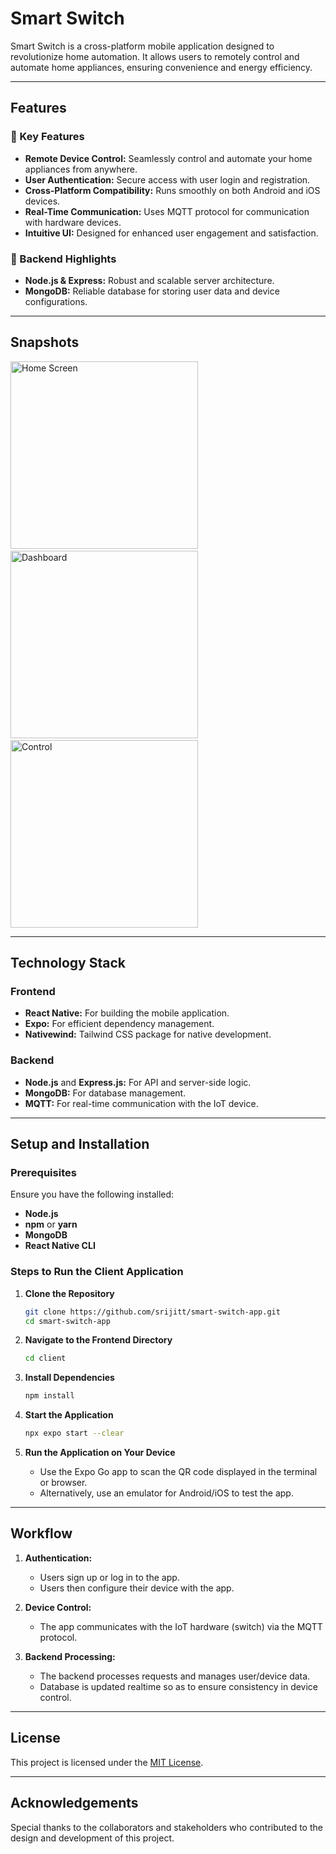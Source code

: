 # Smart Switch

Smart Switch is a cross-platform mobile application designed to revolutionize home automation. It allows users to remotely control and automate home appliances, ensuring convenience and energy efficiency.

---

## Features

### 🌟 Key Features
- **Remote Device Control:** Seamlessly control and automate your home appliances from anywhere.
- **User Authentication:** Secure access with user login and registration.
- **Cross-Platform Compatibility:** Runs smoothly on both Android and iOS devices.
- **Real-Time Communication:** Uses MQTT protocol for communication with hardware devices.
- **Intuitive UI:** Designed for enhanced user engagement and satisfaction.

### 🔧 Backend Highlights
- **Node.js & Express:** Robust and scalable server architecture.
- **MongoDB:** Reliable database for storing user data and device configurations.

---

## Snapshots

<img src="homescreen.png" alt="Home Screen" width="300"/> &nbsp;&nbsp; <img src="dashboard.png" alt="Dashboard" width="300"/> &nbsp;&nbsp; <img src="control.png" alt="Control" width="300"/>

---

## Technology Stack

### Frontend
- **React Native:** For building the mobile application.
- **Expo:** For efficient dependency management.
- **Nativewind:** Tailwind CSS package for native development.

### Backend
- **Node.js** and **Express.js:** For API and server-side logic.
- **MongoDB:** For database management.
- **MQTT:** For real-time communication with the IoT device.

---

## Setup and Installation

### Prerequisites
Ensure you have the following installed:
- **Node.js**
- **npm** or **yarn**
- **MongoDB**
- **React Native CLI**

### Steps to Run the Client Application

1. **Clone the Repository**
   ```bash
   git clone https://github.com/srijitt/smart-switch-app.git
   cd smart-switch-app
   ```

2. **Navigate to the Frontend Directory**
   ```bash
   cd client
   ```

3. **Install Dependencies**
   ```bash
   npm install
   ```

4. **Start the Application**
   ```bash
   npx expo start --clear
   ```

5. **Run the Application on Your Device**
   - Use the Expo Go app to scan the QR code displayed in the terminal or browser.
   - Alternatively, use an emulator for Android/iOS to test the app.

---

## Workflow

1. **Authentication:**
   - Users sign up or log in to the app.
   - Users then configure their device with the app.

2. **Device Control:**
   - The app communicates with the IoT hardware (switch) via the MQTT protocol.

3. **Backend Processing:**
   - The backend processes requests and manages user/device data.
   - Database is updated realtime so as to ensure consistency in device control.

---

## License

This project is licensed under the [MIT License](LICENSE).

---

## Acknowledgements

Special thanks to the collaborators and stakeholders who contributed to the design and development of this project.
